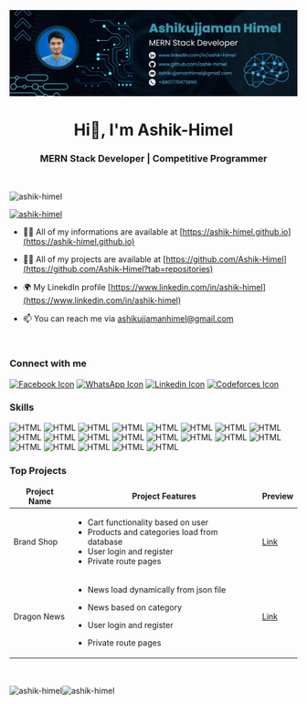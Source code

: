 ![alt text](banner.png)
<h1 align="center">Hi👋, I'm Ashik-Himel</h1>
<h3 align="center">MERN Stack Developer | Competitive Programmer</h3>

<br />
<p align="left"> <img src="https://komarev.com/ghpvc/?username=ashik-himel&label=Profile%20views&color=0e75b6&style=flat" alt="ashik-himel" /> </p>

<p align="left"> <a href="https://github.com/ryo-ma/github-profile-trophy"><img src="https://github-profile-trophy.vercel.app/?username=ashik-himel" alt="ashik-himel" /></a> </p>

- 🧛‍♂️ All of my informations are available at [https://ashik-himel.github.io](https://ashik-himel.github.io)

- 👨‍💻 All of my projects are available at [https://github.com/Ashik-Himel](https://github.com/Ashik-Himel?tab=repositories)

- 🌍 My LinekdIn profile [https://www.linkedin.com/in/ashik-himel](https://www.linkedin.com/in/ashik-himel)

- 📫 You can reach me via [ashikujjamanhimel@gmail.com](mailto:ashikujjamanhimel@gmail.com)

<br />

### Connect with me
<p>
<a href="https://www.facebook.com/ashikujjaman.himel" target="_blank"><img align="center" src="https://raw.githubusercontent.com/rahuldkjain/github-profile-readme-generator/master/src/images/icons/Social/facebook.svg" alt="Facebook Icon" height="30" width="40" /></a>
<a href="https://wa.me/+8801770473899" target="_blank"><img align="center" src="https://raw.githubusercontent.com/rahuldkjain/github-profile-readme-generator/master/src/images/icons/Social/whatsapp.svg" alt="WhatsApp Icon" height="30" width="40" /></a>
<a href="https://www.linkedin.com/in/ashik-himel" target="_blank"><img align="center" src="https://raw.githubusercontent.com/rahuldkjain/github-profile-readme-generator/master/src/images/icons/Social/linked-in-alt.svg" alt="Linkedin Icon" height="30" width="50" /></a>
<a href="https://codeforces.com/profile/Ashik-Himel" target="_blank"><img align="center" src="https://raw.githubusercontent.com/rahuldkjain/github-profile-readme-generator/master/src/images/icons/Social/codeforces.svg" alt="Codeforces Icon" height="40" width="40" /></a>
</p>

### Skills
![HTML](https://img.shields.io/badge/HTML-gray)
![HTML](https://img.shields.io/badge/CSS-gray)
![HTML](https://img.shields.io/badge/Sass-gray)
![HTML](https://img.shields.io/badge/Bootstrap-gray)
![HTML](https://img.shields.io/badge/Tailwind_CSS-gray)
![HTML](https://img.shields.io/badge/JavaScript-gray)
![HTML](https://img.shields.io/badge/React_JS-gray)
![HTML](https://img.shields.io/badge/Firebase-gray)
![HTML](https://img.shields.io/badge/Node_JS-gray)
![HTML](https://img.shields.io/badge/Express_JS-gray)
![HTML](https://img.shields.io/badge/MongoDB-gray)
![HTML](https://img.shields.io/badge/Git-gray)
![HTML](https://img.shields.io/badge/Github-gray)
![HTML](https://img.shields.io/badge/Python-gray)
![HTML](https://img.shields.io/badge/C-gray)
![HTML](https://img.shields.io/badge/C++-gray)
![HTML](https://img.shields.io/badge/MS_Word-gray)
![HTML](https://img.shields.io/badge/MS_Excel-gray)
![HTML](https://img.shields.io/badge/MS_PowerPoint-gray)
![HTML](https://img.shields.io/badge/Adobe_Photoshop-gray)
![HTML](https://img.shields.io/badge/Adobe_Illustrator-gray)

### Top Projects
<table>
  <thead align="center">
    <tr border: none;>
      <td><b>Project Name</b></td>
      <td><b>Project Features</b></td>
      <td><b>Preview</b></td>
    </tr>
  </thead>
  <tbody>
    <tr>
      <td>Brand Shop</td>
      <td>

  * Cart functionality based on user
  * Products and categories load from database
  * User login and register
  * Private route pages</td>

<td>
<a href="https://brand-shop-1.web.app" target="_blank">Link</a>
</td>
    </tr>
    <tr>
      <td>Dragon News</td>
      <td>

  * News load dynamically from json file
  * News based on category
  * User login and register
  * Private route pages
      </td>

    <td><a href="https://react-dragon-news.netlify.app" target="_blank">Link</a></td>
  </tr>
    
  </tbody>
</table>
<br/><br/>


<img align="left" src="https://github-readme-stats.vercel.app/api?username=ashik-himel&show_icons=true&locale=en" alt="ashik-himel" />

<img align="left" src="https://github-readme-stats.vercel.app/api/top-langs?username=ashik-himel&show_icons=true&locale=en&layout=compact" alt="ashik-himel" />